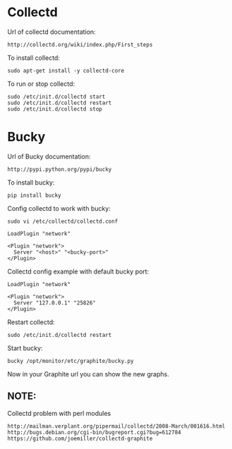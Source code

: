Collectd
========

Url of collectd documentation:

    http://collectd.org/wiki/index.php/First_steps

To install collectd:

    sudo apt-get install -y collectd-core

To run or stop collectd:

    sudo /etc/init.d/collectd start
    sudo /etc/init.d/collectd restart
    sudo /etc/init.d/collectd stop


Bucky
=====

Url of Bucky documentation:

    http://pypi.python.org/pypi/bucky

To install bucky:

    pip install bucky

Config collectd to work with bucky:

    sudo vi /etc/collectd/collectd.conf

    LoadPlugin "network"
    
    <Plugin "network">
      Server "<host>" "<bucky-port>"
    </Plugin>

Collectd config example with default bucky port:

    LoadPlugin "network"
    
    <Plugin "network">
      Server "127.0.0.1" "25826"
    </Plugin>

Restart collectd:

    sudo /etc/init.d/collectd restart

Start bucky:

    bucky /opt/monitor/etc/graphite/bucky.py

Now in your Graphite url you can show the new graphs.


NOTE:
-----
Collectd problem with perl modules

    http://mailman.verplant.org/pipermail/collectd/2008-March/001616.html
    http://bugs.debian.org/cgi-bin/bugreport.cgi?bug=612784
    https://github.com/joemiller/collectd-graphite